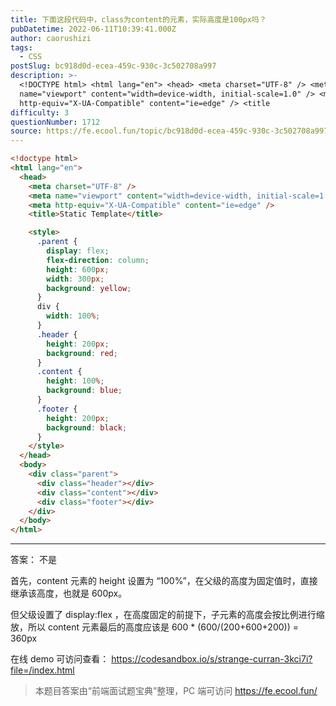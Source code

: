 ```yaml
---
title: 下面这段代码中，class为content的元素，实际高度是100px吗？
pubDatetime: 2022-06-11T10:39:41.000Z
author: caorushizi
tags:
  - CSS
postSlug: bc918d0d-ecea-459c-930c-3c502708a997
description: >-
  <!DOCTYPE html> <html lang="en"> <head> <meta charset="UTF-8" /> <meta
  name="viewport" content="width=device-width, initial-scale=1.0" /> <meta
  http-equiv="X-UA-Compatible" content="ie=edge" /> <title
difficulty: 3
questionNumber: 1712
source: https://fe.ecool.fun/topic/bc918d0d-ecea-459c-930c-3c502708a997
---
```


```html
<!doctype html>
<html lang="en">
  <head>
    <meta charset="UTF-8" />
    <meta name="viewport" content="width=device-width, initial-scale=1.0" />
    <meta http-equiv="X-UA-Compatible" content="ie=edge" />
    <title>Static Template</title>

    <style>
      .parent {
        display: flex;
        flex-direction: column;
        height: 600px;
        width: 300px;
        background: yellow;
      }
      div {
        width: 100%;
      }
      .header {
        height: 200px;
        background: red;
      }
      .content {
        height: 100%;
        background: blue;
      }
      .footer {
        height: 200px;
        background: black;
      }
    </style>
  </head>
  <body>
    <div class="parent">
      <div class="header"></div>
      <div class="content"></div>
      <div class="footer"></div>
    </div>
  </body>
</html>
```

---

答案： 不是

首先，content 元素的 height 设置为 “100%”，在父级的高度为固定值时，直接继承该高度，也就是 600px。

但父级设置了 display:flex ，在高度固定的前提下，子元素的高度会按比例进行缩放，所以 content 元素最后的高度应该是 600 \* (600/(200+600+200)) = 360px

在线 demo 可访问查看： https://codesandbox.io/s/strange-curran-3kci7i?file=/index.html

> 本题目答案由“前端面试题宝典”整理，PC 端可访问 https://fe.ecool.fun/
